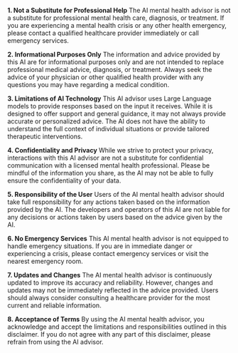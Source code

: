 **1. Not a Substitute for Professional Help**
The AI mental health advisor is not a substitute for professional mental health care, diagnosis, or treatment. If you are experiencing a mental health crisis or any other health emergency, please contact a qualified healthcare provider immediately or call emergency services.

**2. Informational Purposes Only**
The information and advice provided by this AI are for informational purposes only and are not intended to replace professional medical advice, diagnosis, or treatment. Always seek the advice of your physician or other qualified health provider with any questions you may have regarding a medical condition.

**3. Limitations of AI Technology**
This AI advisor uses Large Language models to provide responses based on the input it receives. While it is designed to offer support and general guidance, it may not always provide accurate or personalized advice. The AI does not have the ability to understand the full context of individual situations or provide tailored therapeutic interventions.

**4. Confidentiality and Privacy**
While we strive to protect your privacy, interactions with this AI advisor are not a substitute for confidential communication with a licensed mental health professional. Please be mindful of the information you share, as the AI may not be able to fully ensure the confidentiality of your data.

**5. Responsibility of the User**
Users of the AI mental health advisor should take full responsibility for any actions taken based on the information provided by the AI. The developers and operators of this AI are not liable for any decisions or actions taken by users based on the advice given by the AI.

**6. No Emergency Services**
This AI mental health advisor is not equipped to handle emergency situations. If you are in immediate danger or experiencing a crisis, please contact emergency services or visit the nearest emergency room.

**7. Updates and Changes**
The AI mental health advisor is continuously updated to improve its accuracy and reliability. However, changes and updates may not be immediately reflected in the advice provided. Users should always consider consulting a healthcare provider for the most current and reliable information.

**8. Acceptance of Terms**
By using the AI mental health advisor, you acknowledge and accept the limitations and responsibilities outlined in this disclaimer. If you do not agree with any part of this disclaimer, please refrain from using the AI advisor.
